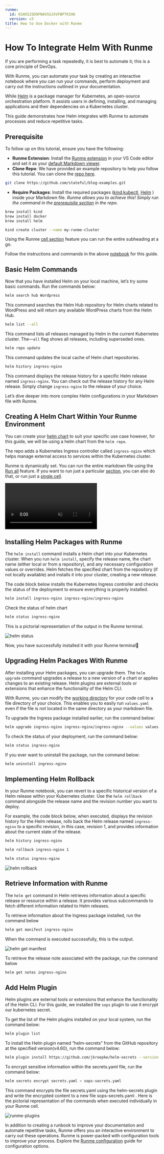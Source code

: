 ```yaml
---
runme:
  id: 01HX525D9FNAVSGJXVFBPTKS96
  version: v3
title: How to Use Docker with Runme
---
```


# How To Integrate Helm With Runme

If you are performing a task repeatedly, it is best to automate it; this is a core principle of DevOps.

With Runme, you can automate your task by creating an interactive notebook where you can run your commands, perform deployment and carry out the instructions outlined in your documentation.

While [Helm](https://helm.sh/) is a package manager for Kubernetes, an open-source orchestration platform. It assists users in defining, installing, and managing applications and their dependencies on a Kubernetes cluster.

This guide demonstrates how Helm integrates with Runme to automate processes and reduce repetitive tasks.

## **Prerequisite**

To follow up on this tutorial, ensure you have the following:

- **Runme Extension**: Install the [Runme extension](https://marketplace.visualstudio.com/items?itemName=stateful.runme) in your VS Code editor and set it as your [default Markdown viewer](https://docs.runme.dev/installation/installrunme#how-to-set-vs-code-as-your-default-markdown-viewer).
- **Clone Repo**: We have provided an example repository to help you follow this tutorial. You can clone the [repo here](https://github.com/stateful/blog-examples/blob/main/cloud-native/helm/helm.md).

```sh {"id":"01HY2N3NNE1X67QD5FE0Y5T2XG"}
git clone https://github.com/stateful/blog-examples.git
```

- **Require Packages**: Install the required packages ([kind](https://kind.sigs.k8s.io/docs/user/quick-start/),[kubectl](https://kubernetes.io/docs/tasks/tools/install-kubectl-linux/), [Helm](https://helm.sh/docs/intro/install/) ) inside your Markdown file. *Runme allows you to achieve this! Simply run the command in the [prerequisite section](https://github.com/stateful/blog-examples/blob/main/cloud-native/helm/helm.md#prerequiste) in the repo.*

```sh {"id":"01HY2N6DK7MTY9D251K9K88CKH"}
brew install kind
brew install docker
brew install helm
```

```sh {"id":"01HY2PQM3VEJ00ZY1K42794MSK"}
kind create cluster --name my-runme-cluster
```

Using the Runme [cell section](../../configuration/cellsection) feature you can run the entire subheading at a go.

Follow the instructions and commands in the above [notebook](https://github.com/stateful/blog-examples/blob/main/cloud-native/helm/helm.md) for this guide.

## Basic Helm Commands

Now that you have installed Helm on your local machine, let’s try some basic commands. Run the commands below:

```sh {"id":"01HY2N8AX7RH70450FNH32K3GX"}
helm search hub Wordpress
```

This command searches the Helm Hub repository for Helm charts related to WordPress and will return any available WordPress charts from the Helm Hub.

```sh {"id":"01HY2NAX2TS2D6N0GCA4PY0N9Q"}
helm list --all
```

This command lists all releases managed by Helm in the current Kubernetes cluster. The—`all` flag shows all releases, including superseded ones.

```sh {"id":"01HY2NBHN6PSNYSVX1ZA81TWGG"}
helm repo update
```

This command updates the local cache of Helm chart repositories.

```sh {"id":"01HY2NCAXFYX82NJ1MH328KHZV"}
helm history ingress-nginx
```

This command displays the release history for a specific Helm release named `ingress-nginx`. You can check out the release history for any Helm release. Simply change `ingress-nginx` to the release of your choice.

Let’s dive deeper into more complex Helm configurations in your Markdown file with Runme.

## **Creating A Helm Chart Within Your Runme Environment**

You can create your [helm chart](https://helm.sh/docs/intro/using_helm/#creating-your-own-charts) to suit your specific use case however, for this guide, we will be using a helm chart from the `helm repo`.

The repo adds a Kubernetes Ingress controller called `ingress-nginx` which helps manage external access to services within the Kubernetes cluster.

Runme is dynamically set. You can run the entire markdown file using the [Run all](https://docs.runme.dev/configuration/document-level#run-all-button) feature. If you want to run just a particular [section](../../configuration/cellsection), you can also do that, or run just a [single cell](../../configuration/cell-level).

<video autoPlay loop muted playsInline controls>
  <source src="/videos/runme-section.mp4" type="video/mp4" />
  <source src="/videos/runme-section.webm" type="video/webm" />
</video>

## **Installing Helm Packages with Runme**

The `helm install` command installs a Helm chart into your Kubernetes cluster. When you run `helm install`, specify the release name, the chart name (either local or from a repository), and any necessary configuration values or overrides. Helm fetches the specified chart from the repository (if not locally available) and installs it into your cluster, creating a new release.

The code block below installs the Kubernetes Ingress controller and checks the status of the deployment to ensure everything is properly installed.

```sh {"id":"01HY2NFXR962402ZPEF358YGMH"}
helm install ingress-nginx ingress-nginx/ingress-nginx
```

Check the status of helm chart

```sh {"id":"01HY2NG053CNSCHX67K4JKFE5A"}
helm status ingress-nginx
```

This is a pictorial representation of the output in the Runme terminal.

![helm status](../../../static/img/guide-page/runme-helm-status.png)

Now, you have successfully installed it with your Runme terminal:tada:

## **Upgrading Helm Packages With Runme**

After installing your Helm packages, you can upgrade them. The `helm upgrade` command upgrades a release to a new version of a chart or applies changes to an existing release. Helm plugins are external tools or extensions that enhance the functionality of the Helm CLI.

With Runme, you can modify the [working directory](../../configuration/cell-level#cells-current-working-directory) for your code cell to a file directory of your choice. This enables you to easily run `values.yaml` even if the file is not located in the same directory as your markdown file.

To upgrade the Ingress package installed earlier, run the command below:

```sh {"id":"01HY2N2J67P73EYA9Y1EDQFEJV"}
helm upgrade ingress-nginx ingress-nginx/ingress-nginx --values values.yaml
```

To check the status of your deployment, run the command below:

```sh {"id":"01HY2N2J67P73EYA9Y1GG6DQBR"}
helm status ingress-nginx
```

If you ever want to uninstall the package, run the command below:

```sh {"id":"01HY2NQF4GTM7ZT2EWZ3KF1DFZ"}
helm uninstall ingress-nginx
```

## **Implementing Helm Rollback**

In your Runme notebook, you can revert to a specific historical version of a Helm release within your Kubernetes cluster. Use the `helm rollback` command alongside the release name and the revision number you want to deploy.

For example, the code block below, when executed, displays the revision history for the Helm release, rolls back the Helm release named `ingress-nginx` to a specific revision, in this case, revision 1, and provides information about the current state of the release.

```sh {"id":"01HY2NRC36PRTHQVMSYFZET7YM"}
helm history ingress-nginx
```

```sh {"id":"01HY2NSA32EN437R1QR5CNE4VN"}
helm rollback ingress-nginx 1
```

```sh {"id":"01HY2NS5ZGPBZVHRGGQJ4NEAJ0"}
helm status ingress-nginx
```

![helm rollback](../../../static/img/guide-page/runme-helm-rollback.png)

## **Retrieve Information with Runme**

The `helm get` command in Helm retrieves information about a specific release or resource within a release. It provides various subcommands to fetch different information related to Helm releases.

To retrieve information about the Ingress package installed, run the command below

```sh {"id":"01HY2NVEWP5QVCNN4ZA0YTY8FB"}
helm get manifest ingress-nginx
```

When the command is executed successfully, this is the output.

![helm get manifest](../../../static/img/guide-page/helmget.png)

To retrieve the release note associated with the package, run the command below

```sh {"id":"01HY2NWZ29MR7PY2MYF8PY67RA"}
helm get notes ingress-nginx
```

## **Add Helm Plugin**

Helm plugins are external tools or extensions that enhance the functionality of the Helm CLI. For this guide, we installed the `sops` plugin to use it encrypt our kubernetes secret.

To get the list of the Helm plugins installed on your local system, run the command below:

```sh {"id":"01HY2NXNA21A6BH3XBPP06RDRX"}
helm plugin list
```

To install the Helm plugin named “helm-secrets” from the GitHub repository at the specified version(v4.60), run the command below:

```sh {"id":"01HY2NYQ1FJB0430A95CA39GEF"}
helm plugin install https://github.com/jkroepke/helm-secrets --version v4.6.0
```

To encrypt sensitive information within the secrets.yaml file, run the command below:

```sh {"id":"01HY2NZBQ79YR2YW2CJ7XQ6C7E"}
helm secrets encrypt secrets.yaml > sops-secrets.yaml
```

This command encrypts the file secrets.yaml using the helm-secrets plugin and write the encrypted content to a new file sops-secrets.yaml . Here is the pictorial representation of the commands when executed individually in your Runme cell.

![runme-plugins](../../../static/img/guide-page/runme-helm-plugins.png)

In addition to creating a runbook to improve your documentation and automate repetitive tasks, Runme offers you an interactive environment to carry out these operations. Runme is power-packed with configuration tools to improve your process. Explore the [Runme configuration](../../configuration) guide for configuration options.
